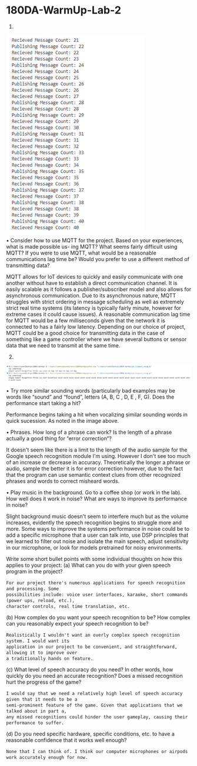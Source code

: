 # 180DA-WarmUp-Lab-2

1. 
![Alt text](<subscriber-publisher interaction.png>)

• Consider how to use MQTT for the project. Based on your experiences, what is made possible us-
ing MQTT? What seems fairly difficult using MQTT? If you were to use MQTT, what would be a
reasonable communications lag time be? Would you prefer to use a different method of transmitting
data?

MQTT allows for IoT devices to quickly and easily communicate with one another without have to
establish a direct communication channel. It is easily scalable as it follows a publisher/subscriber
model and also allows for asynchronous communication. Due to its asynchronous nature, MQTT struggles
with strict ordering in message scheduling as well as extremely strict real time systems (its latency
is typically fairly minute, however for extreme cases it could cause issues). A reasonable communication
lag time for MQTT would be a few milliseconds given that the network it is connected to has a fairly low
latency. Depending on our choice of project, MQTT could be a good choice for transmitting data in the case
of something like a game controller where we have several buttons or sensor data that we need to transmit
at the same time.

2. 
![Alt text](<speech recognition testing.png>)

• Try more similar sounding words (particularly bad examples may be words like “sound” and
“found”, letters (A, B, C , D, E , F, G). Does the performance start taking a hit?

Performance begins taking a hit when vocalizing similar sounding words in quick sucession. As
noted in the image above.

• Phrases. How long of a phrase can work? Is the length of a phrase actually a good thing for
“error correction”?

It doesn't seem like there is a limit to the length of the audio sample for the Google speech
recognition module I'm using. However I don't see too much of an increase or decrease in accuracy.
Theoretically the longer a phrase or audio, sample the better it is for error correction however,
due to the fact that the program can use semantic context clues from other recognized phrases and
words to correct misheard words.

• Play music in the background. Go to a coffee shop (or work in the lab). How well does it work in
noise? What are ways to improve its performance in noise?

Slight background music doesn't seem to interfere much but as the volume increases, evidently the
speech recognition begins to struggle more and more. Some ways to improve the systems performance
in noise could be to add a specific microphone that a user can talk into, use DSP principles that
we learned to filter out noise and isolate the main speech, adjust sensitivity in our microphone,
or look for models pretrained for noisy environments.

Write some short bullet points with some individual thoughts on how this applies to your project:
(a) What can you do with your given speech program in the project?

    For our project there's numerous applications for speech recognition and processing. Some
    possibilities include: voice user interfaces, karaoke, short commands (power ups, reload, etc.),
    character controls, real time translation, etc.

(b) How complex do you want your speech recognition to be? How complex can you reasonably expect
your speech recognition to be?

    Realistically I wouldn't want an overly complex speech recognition system. I would want its
    application in our project to be convenient, and straightforward, allowing it to improve over
    a traditionally hands on feature.

(c) What level of speech accuracy do you need? In other words, how quickly do you need an accurate
recognition? Does a missed recognition hurt the progress of the game?

    I would say that we need a relatively high level of speech accuracy given that it needs to be a
    semi-prominent feature of the game. Given that applications that we talked about in part a,
    any missed recognitions could hinder the user gameplay, causing their performance to suffer.

(d) Do you need specific hardware, specific conditions, etc. to have a reasonable confidence that it
works well enough?

    None that I can think of. I think our computer microphones or airpods work accurately enough for now.